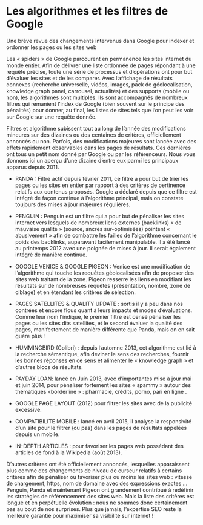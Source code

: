 # Les algorithmes et les filtres de Google

Une brève revue des changements intervenus dans Google pour indexer et ordonner les pages ou les sites web

Les « spiders » de Google parcourent en permanence les sites internet du monde entier. Afin de délivrer une liste ordonnée de pages répondant à une requête précise, toute une série de processus et d’opérations ont pour but d’évaluer les sites et de les comparer. Avec l’affichage de résultats connexes (recherche universelle, vidéos, images, pack de géolocalisation, knowledge graph panel, carrousel, actualités) et des supports (mobile ou non), les algorithmes sont multiples. Ils sont accompagnés de nombreux filtres qui remanient l’index de Google (bien souvent sur le principe des pénalités) pour donner, au final, les listes de sites tels que l’on peut les voir sur Google sur une requête donnée.

Filtres et algorithme subissent tout au long de l’année des modifications mineures sur des dizaines ou des centaines de critères, officiellement annoncés ou non. Parfois, des modifications majeures sont lancée avec des effets rapidement observables dans les pages de résultats. Ces dernières ont tous un petit nom donné par Google ou par les référenceurs. Nous vous donnons ici un aperçu d’une dizaine d’entre eux parmi les principaux apparus depuis 2011.

- PANDA : Filtre actif depuis février 2011, ce filtre a pour but de trier les pages ou les sites en entier par rapport à des critères de pertinence relatifs aux contenus proposés. Google a déclaré depuis que ce filtre est intégré de façon continue à l’algorithme principal, mais on constate toujours des mises à jour majeures régulières.

- PENGUIN : Penguin est un filtre qui a pour but de pénaliser les sites internet vers lesquels de nombreux liens externes (backlinks) « de mauvaise qualité » (source, ancres sur-optimisées) pointent « abusivement » afin de combattre les failles de l’algorithme concernant le poids des backlinks, auparavant facilement manipulable. Il a été lancé au printemps 2012 avec une poignée de mises à jour. Il serait également intégré de manière continue.

- GOOGLE VENICE & GOOGLE PIGEON : Venice est une modification de l’algorithme qui touche les requêtes géolocalisées afin de proposer des sites web traitant de la zone. Pigeon resserre les liens en modifiant les résultats sur de nombreuses requêtes (présentation, nombre, zone de ciblage) et en étendant les critères de sélection.

- PAGES SATELLITES & QUALITY UPDATE : sortis il y a peu dans nos contrées et encore flous quant à leurs impacts et modes d’évaluations. Comme leur  nom l’indique, le premier filtre est censé pénaliser les pages ou les sites dits satellites, et le second évaluer la qualité des pages, manifestement de manière différente que Panda, mais on en sait guère plus !

- HUMMINGBIRD (Colibri) : depuis l’automne 2013,  cet algorithme est lié à la recherche sémantique, afin deviner le sens des recherches, fournir les bonnes réponses en ce sens et alimenter le « knowledge graph » et d’autres blocs de résultats.

- PAYDAY LOAN: lancé en Juin 2013, avec d’importantes mise à jour mai et juin 2014, pour pénaliser fortement les sites « spammy » autour des thématiques «borderline » : pharmacie, crédits, porno, pari en ligne .

- GOOGLE PAGE LAYOUT (2012) pour filtrer les sites avec de la publicité excessive.

- COMPATIBILITE MOBILE : lancé en avril 2015, il analyse la responsivité d’un site pour le filtrer (ou pas) dans les pages de résultats appelées depuis un mobile.

- IN-DEPTH ARTICLES : pour favoriser les pages web possédant des articles de fond à la Wikipedia (août 2013).

D’autres critères ont été officiellement annoncés, lesquelles apparaissent plus comme des changements de niveau de curseur relatifs à certains critères afin de pénaliser ou favoriser plus ou moins les sites web : vitesse de chargement, https, nom de domaine avec des expressions exactes … Penguin, Panda et maintenant Pigeon ont grandement contribué à redéfinir les stratégies de référencement des sites web. Mais la liste des critères est longue et en perpétuelle évolution : nous ne sommes donc certainement pas au bout de nos surprises. Plus que jamais, l’expertise SEO reste la meilleure garantie pour maximiser sa visibilité sur internet !